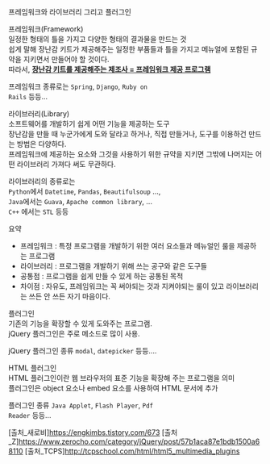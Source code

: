 ---
---
프레임워크와 라이브러리 그리고 플러그인

<div class="post-stitle">프레임워크(Framework)</div>
일정한 형태의 틀을 가지고 다양한 형태의 결과물을 만드는 것<br>
쉽게 말해 장난감 키트가 제공해주는 일정한 부품들과 틀을 가지고 메뉴얼에 포함된 규약을 지키면서 만들어야 할 것이다.<br>
따라서, <strong><u>장난감 키트를 제공해주는 제조사 = 프레임워크 제공 프로그램</u></strong>

프레임워크 종류로는 <code class="code">Spring</code>, <code class="code">Django</code>, <code class="code">Ruby on Rails</code> 등등...

<div class="post-stitle">라이브러리(Library)</div>
소프트웨어를 개발하기 쉽게 어떤 기능을 제공하는 도구<br>
장난감을 만들 때 누군가에게 도와 달라고 하거나, 직접 만들거나, 도구를 이용하건 만드는 방법은 다양하다.<br>
프레임워크에 제공하는 요소와 그것을 사용하기 위한 규약을 지키면 그밖에 나머지는 어떤 라이브러리 가져다 써도 무관하다.

라이브러리의 종류로는<br>
<code class="code">Python</code>에서 <code class="code">Datetime</code>, <code class="code">Pandas</code>, <code class="code">Beautifulsoup</code> ..., <br>
<code class="code">Java</code>에서는 <code class="code">Guava</code>, <code class="code">Apache common library</code>, ... <br>
<code class="code">C++</code> 에서는 <code class="code">STL</code> 등등

<div class="notice-title">요약</div>
<ul>
    <li>프레임워크 : 특정 프로그램을 개발하기 위한 여러 요소들과 메뉴얼인 룰을 제공하는 프로그램</li>
    <li>라이브러리 : 프로그램을 개발하기 위해 쓰는 공구와 같은 도구들</li>
    <li>공통점 : 프로그램을 쉽게 만들 수 있게 하는 공통된 목적</li>
    <li>차이점 : 자유도, 프레임워크는 꼭 써야되는 것과 지켜야되는 룰이 있고 라이브러리는 쓰든 안 쓰든 자기 마음이다.</li>
</ul>

<div class="post-stitle">플러그인</div>
기존의 기능을 확장할 수 있게 도와주는 프로그램.<br>
jQuery 플러그인은 주로 메소드로 많이 사용.

jQuery 플러그인 종류 <code class="code">modal</code>, <code class="code">datepicker</code> 등등....


<div class="post-stitle">HTML 플러그인</div>
HTML 플러그인이란 웹 브라우저의 표준 기능을 확장해 주는 프로그램을 의미<br>
플러그인은 object 요소나 embed 요소를 사용하여 HTML 문서에 추가


플러그인 종류 <code class="code">Java Applet</code>, <code class="code">Flash Player</code>, <code class="code">Pdf Reader</code> 등등...

[출처_새로비]https://engkimbs.tistory.com/673
[출처_Z]https://www.zerocho.com/category/jQuery/post/57b1aca87e1bdb1500a68110
[출처_TCPS]http://tcpschool.com/html/html5_multimedia_plugins

